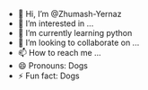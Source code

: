 - 👋 Hi, I’m @Zhumash-Yernaz
- 👀 I’m interested in ...
- 🌱 I’m currently learning python
- 💞️ I’m looking to collaborate on ...
- 📫 How to reach me ...
- 😄 Pronouns: Dogs
- ⚡ Fun fact: Dogs

<!---
Zhumash-Yernaz/Zhumash-Yernaz is a ✨ special ✨ repository because its `README.md` (this file) appears on your GitHub profile.
You can click the Preview link to take a look at your changes.
--->
